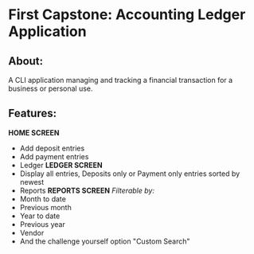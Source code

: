 # First Capstone: Accounting Ledger Application
## About: 
A CLI application managing and tracking a financial transaction for a business or personal use.
## Features:
**HOME SCREEN** 
- Add deposit entries
- Add payment entries
- Ledger
**LEDGER SCREEN**
- Display all entries, Deposits only or Payment only entries sorted by newest
- Reports
**REPORTS SCREEN**
*Filterable by:*
- Month to date
- Previous month
- Year to date
- Previous year
- Vendor
- And the challenge yourself option "Custom Search"
